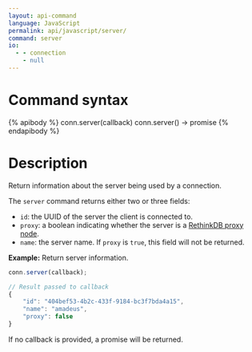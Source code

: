 ```yaml
---
layout: api-command 
language: JavaScript
permalink: api/javascript/server/
command: server
io:
  - - connection
    - null
---
```


# Command syntax #

{% apibody %}
conn.server(callback)
conn.server() &rarr; promise
{% endapibody %}

# Description #

Return information about the server being used by a connection.

The `server` command returns either two or three fields:

* `id`: the UUID of the server the client is connected to.
* `proxy`: a boolean indicating whether the server is a [RethinkDB proxy node][rp].
* `name`: the server name. If `proxy` is `true`, this field will not be returned.

[rp]: /docs/sharding-and-replication/#running-a-proxy-node

__Example:__ Return server information.

```javascript
conn.server(callback);

// Result passed to callback
{
    "id": "404bef53-4b2c-433f-9184-bc3f7bda4a15",
    "name": "amadeus",
    "proxy": false
}
```

If no callback is provided, a promise will be returned.
